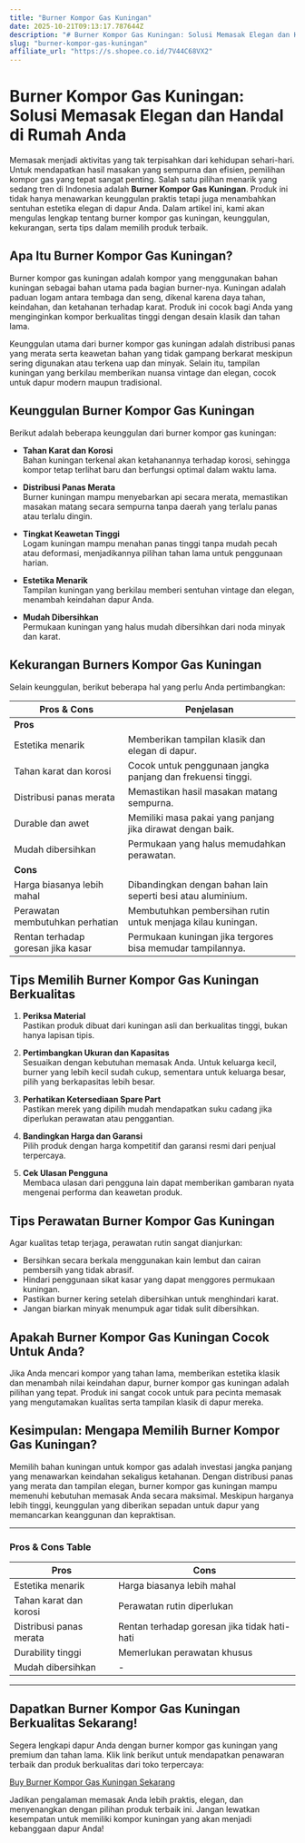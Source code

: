 ```yaml
---
title: "Burner Kompor Gas Kuningan"
date: 2025-10-21T09:13:17.787644Z
description: "# Burner Kompor Gas Kuningan: Solusi Memasak Elegan dan Handal di Rumah Anda..."
slug: "burner-kompor-gas-kuningan"
affiliate_url: "https://s.shopee.co.id/7V44C68VX2"
---
```

# Burner Kompor Gas Kuningan: Solusi Memasak Elegan dan Handal di Rumah Anda

Memasak menjadi aktivitas yang tak terpisahkan dari kehidupan sehari-hari. Untuk mendapatkan hasil masakan yang sempurna dan efisien, pemilihan kompor gas yang tepat sangat penting. Salah satu pilihan menarik yang sedang tren di Indonesia adalah **Burner Kompor Gas Kuningan**. Produk ini tidak hanya menawarkan keunggulan praktis tetapi juga menambahkan sentuhan estetika elegan di dapur Anda. Dalam artikel ini, kami akan mengulas lengkap tentang burner kompor gas kuningan, keunggulan, kekurangan, serta tips dalam memilih produk terbaik.

## Apa Itu Burner Kompor Gas Kuningan?

Burner kompor gas kuningan adalah kompor yang menggunakan bahan kuningan sebagai bahan utama pada bagian burner-nya. Kuningan adalah paduan logam antara tembaga dan seng, dikenal karena daya tahan, keindahan, dan ketahanan terhadap karat. Produk ini cocok bagi Anda yang menginginkan kompor berkualitas tinggi dengan desain klasik dan tahan lama.

Keunggulan utama dari burner kompor gas kuningan adalah distribusi panas yang merata serta keawetan bahan yang tidak gampang berkarat meskipun sering digunakan atau terkena uap dan minyak. Selain itu, tampilan kuningan yang berkilau memberikan nuansa vintage dan elegan, cocok untuk dapur modern maupun tradisional.

## Keunggulan Burner Kompor Gas Kuningan

Berikut adalah beberapa keunggulan dari burner kompor gas kuningan:

- **Tahan Karat dan Korosi**  
  Bahan kuningan terkenal akan ketahanannya terhadap korosi, sehingga kompor tetap terlihat baru dan berfungsi optimal dalam waktu lama.

- **Distribusi Panas Merata**  
  Burner kuningan mampu menyebarkan api secara merata, memastikan masakan matang secara sempurna tanpa daerah yang terlalu panas atau terlalu dingin.

- **Tingkat Keawetan Tinggi**  
  Logam kuningan mampu menahan panas tinggi tanpa mudah pecah atau deformasi, menjadikannya pilihan tahan lama untuk penggunaan harian.

- **Estetika Menarik**  
  Tampilan kuningan yang berkilau memberi sentuhan vintage dan elegan, menambah keindahan dapur Anda.

- **Mudah Dibersihkan**  
  Permukaan kuningan yang halus mudah dibersihkan dari noda minyak dan karat.

## Kekurangan Burners Kompor Gas Kuningan

Selain keunggulan, berikut beberapa hal yang perlu Anda pertimbangkan:

| Pros & Cons                      | Penjelasan                                              |
|----------------------------------|---------------------------------------------------------|
| **Pros**                        |                                                         |
| Estetika menarik               | Memberikan tampilan klasik dan elegan di dapur.       |
| Tahan karat dan korosi        | Cocok untuk penggunaan jangka panjang dan frekuensi tinggi. |
| Distribusi panas merata       | Memastikan hasil masakan matang sempurna.             |
| Durable dan awet               | Memiliki masa pakai yang panjang jika dirawat dengan baik. |
| Mudah dibersihkan             | Permukaan yang halus memudahkan perawatan.             |
| **Cons**                        |                                                         |
| Harga biasanya lebih mahal  | Dibandingkan dengan bahan lain seperti besi atau aluminium. |
| Perawatan membutuhkan perhatian| Membutuhkan pembersihan rutin untuk menjaga kilau kuningan. |
| Rentan terhadap goresan jika kasar | Permukaan kuningan jika tergores bisa memudar tampilannya. |

## Tips Memilih Burner Kompor Gas Kuningan Berkualitas

1. **Periksa Material**  
   Pastikan produk dibuat dari kuningan asli dan berkualitas tinggi, bukan hanya lapisan tipis.

2. **Pertimbangkan Ukuran dan Kapasitas**  
   Sesuaikan dengan kebutuhan memasak Anda. Untuk keluarga kecil, burner yang lebih kecil sudah cukup, sementara untuk keluarga besar, pilih yang berkapasitas lebih besar.

3. **Perhatikan Ketersediaan Spare Part**  
   Pastikan merek yang dipilih mudah mendapatkan suku cadang jika diperlukan perawatan atau penggantian.

4. **Bandingkan Harga dan Garansi**  
   Pilih produk dengan harga kompetitif dan garansi resmi dari penjual terpercaya.

5. **Cek Ulasan Pengguna**  
   Membaca ulasan dari pengguna lain dapat memberikan gambaran nyata mengenai performa dan keawetan produk.

## Tips Perawatan Burner Kompor Gas Kuningan

Agar kualitas tetap terjaga, perawatan rutin sangat dianjurkan:

- Bersihkan secara berkala menggunakan kain lembut dan cairan pembersih yang tidak abrasif.
- Hindari penggunaan sikat kasar yang dapat menggores permukaan kuningan.
- Pastikan burner kering setelah dibersihkan untuk menghindari karat.
- Jangan biarkan minyak menumpuk agar tidak sulit dibersihkan.

## Apakah Burner Kompor Gas Kuningan Cocok Untuk Anda?

Jika Anda mencari kompor yang tahan lama, memberikan estetika klasik dan menambah nilai keindahan dapur, burner kompor gas kuningan adalah pilihan yang tepat. Produk ini sangat cocok untuk para pecinta memasak yang mengutamakan kualitas serta tampilan klasik di dapur mereka.

## Kesimpulan: Mengapa Memilih Burner Kompor Gas Kuningan?

Memilih bahan kuningan untuk kompor gas adalah investasi jangka panjang yang menawarkan keindahan sekaligus ketahanan. Dengan distribusi panas yang merata dan tampilan elegan, burner kompor gas kuningan mampu memenuhi kebutuhan memasak Anda secara maksimal. Meskipun harganya lebih tinggi, keunggulan yang diberikan sepadan untuk dapur yang memancarkan keanggunan dan kepraktisan.

---

### Pros & Cons Table

| Pros                              | Cons                                         |
|----------------------------------|----------------------------------------------|
| Estetika menarik               | Harga biasanya lebih mahal                 |
| Tahan karat dan korosi        | Perawatan rutin diperlukan                 |
| Distribusi panas merata       | Rentan terhadap goresan jika tidak hati-hati |
| Durability tinggi              | Memerlukan perawatan khusus               |
| Mudah dibersihkan             | -                                            |

---

## Dapatkan Burner Kompor Gas Kuningan Berkualitas Sekarang!

Segera lengkapi dapur Anda dengan burner kompor gas kuningan yang premium dan tahan lama. Klik link berikut untuk mendapatkan penawaran terbaik dan produk berkualitas dari toko terpercaya:

[Buy Burner Kompor Gas Kuningan Sekarang](https://s.shopee.co.id/7V44C68VX2)

Jadikan pengalaman memasak Anda lebih praktis, elegan, dan menyenangkan dengan pilihan produk terbaik ini. Jangan lewatkan kesempatan untuk memiliki kompor kuningan yang akan menjadi kebanggaan dapur Anda!
